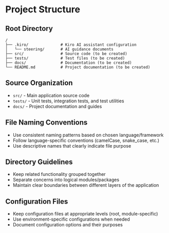 # Project Structure

## Root Directory
```
/
├── .kiro/              # Kiro AI assistant configuration
│   └── steering/       # AI guidance documents
├── src/                # Source code (to be created)
├── tests/              # Test files (to be created)
├── docs/               # Documentation (to be created)
└── README.md           # Project documentation (to be created)
```

## Source Organization
- `src/` - Main application source code
- `tests/` - Unit tests, integration tests, and test utilities
- `docs/` - Project documentation and guides

## File Naming Conventions
- Use consistent naming patterns based on chosen language/framework
- Follow language-specific conventions (camelCase, snake_case, etc.)
- Use descriptive names that clearly indicate file purpose

## Directory Guidelines
- Keep related functionality grouped together
- Separate concerns into logical modules/packages
- Maintain clear boundaries between different layers of the application

## Configuration Files
- Keep configuration files at appropriate levels (root, module-specific)
- Use environment-specific configurations when needed
- Document configuration options and their purposes